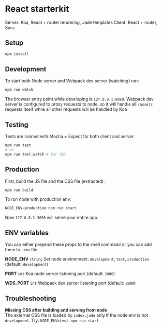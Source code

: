 # React starterkit

Server: Koa, React + router rendering, Jade templates
Client: React + router, Sass


## Setup

``` sh
npm install
```


## Development

To start both Node server and Webpack dev server (watching) run:
``` sh
npm run watch
```
The browser entry point while developing is `127.0.0.1:8080`. 
Webpack dev server is configured to proxy requests to node, so it will handle all `/assets` requests itself while all other requests will be handled by Koa


## Testing

Tests are runned with Mocha + Expect for both client and server:
``` sh
npm run test 
# or
npm run test:watch # for TDD
```


## Production

First, build the JS file and the CSS file (extracted):
``` sh
npm run build
```

To run node with production env:
``` sh
NODE_ENV=production npm run start
```
Now `127.0.0.1:3000` will serve your entire app.


## ENV variables

You can either prepend these props to the shell command or you can add them to `.env` file.

**NODE_ENV** `string` 
Set node environment: `development`, `test`, `production` (default: `development`)

**PORT** `int` 
Koa node server listening port (default: `3000`)

**WDS_PORT** `int`
Webpack dev server listening port (default: `8080`)


## Troubleshooting

**Missing CSS after building and serving from node**  
The external CSS file is loaded by `index.jade` only if the node env is not `development`. 
Try: `NODE_ENV=test npm run start`


